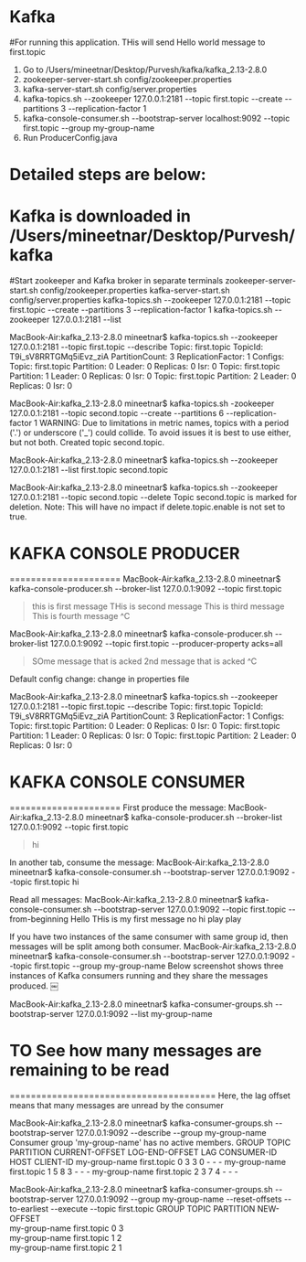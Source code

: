 # Kafka
#For running this application. THis will send Hello world message to first.topic
1. Go to /Users/mineetnar/Desktop/Purvesh/kafka/kafka_2.13-2.8.0
2. zookeeper-server-start.sh config/zookeeper.properties
3. kafka-server-start.sh config/server.properties
4. kafka-topics.sh --zookeeper 127.0.0.1:2181 --topic first.topic --create --partitions 3 --replication-factor 1
5. kafka-console-consumer.sh --bootstrap-server localhost:9092 --topic first.topic --group my-group-name
6. Run ProducerConfig.java 
   



# Detailed steps are below:
# Kafka is downloaded in /Users/mineetnar/Desktop/Purvesh/kafka

#Start zookeeper and Kafka broker in separate terminals
zookeeper-server-start.sh config/zookeeper.properties
kafka-server-start.sh config/server.properties
kafka-topics.sh --zookeeper 127.0.0.1:2181 --topic first.topic --create --partitions 3 --replication-factor 1
kafka-topics.sh --zookeeper 127.0.0.1:2181 --list

MacBook-Air:kafka_2.13-2.8.0 mineetnar$ kafka-topics.sh --zookeeper 127.0.0.1:2181 --topic first.topic --describe
Topic: first.topic	TopicId: T9i_sV8RRTGMq5iEvz_ziA	PartitionCount: 3	ReplicationFactor: 1	Configs: 
	Topic: first.topic	Partition: 0	Leader: 0	Replicas: 0	Isr: 0
	Topic: first.topic	Partition: 1	Leader: 0	Replicas: 0	Isr: 0
	Topic: first.topic	Partition: 2	Leader: 0	Replicas: 0	Isr: 0

MacBook-Air:kafka_2.13-2.8.0 mineetnar$ kafka-topics.sh -zookeeper 127.0.0.1:2181 --topic second.topic --create --partitions 6 --replication-factor 1
WARNING: Due to limitations in metric names, topics with a period ('.') or underscore ('_') could collide. To avoid issues it is best to use either, but not both.
Created topic second.topic.

MacBook-Air:kafka_2.13-2.8.0 mineetnar$ kafka-topics.sh --zookeeper 127.0.0.1:2181 --list
first.topic
second.topic

MacBook-Air:kafka_2.13-2.8.0 mineetnar$ kafka-topics.sh --zookeeper 127.0.0.1:2181 --topic second.topic --delete
Topic second.topic is marked for deletion.
Note: This will have no impact if delete.topic.enable is not set to true.

# KAFKA CONSOLE PRODUCER
=====================
MacBook-Air:kafka_2.13-2.8.0 mineetnar$ kafka-console-producer.sh --broker-list 127.0.0.1:9092 --topic first.topic
>this is first message
>THis is second message
>This is third message
>This is fourth message
>^C

MacBook-Air:kafka_2.13-2.8.0 mineetnar$ kafka-console-producer.sh --broker-list 127.0.0.1:9092 --topic first.topic --producer-property acks=all
>SOme message that is acked
>2nd message that is acked
>^C

Default config change: change in properties file

MacBook-Air:kafka_2.13-2.8.0 mineetnar$ kafka-topics.sh --zookeeper 127.0.0.1:2181 --topic first.topic --describe
Topic: first.topic	TopicId: T9i_sV8RRTGMq5iEvz_ziA	PartitionCount: 3	ReplicationFactor: 1	Configs: 
	Topic: first.topic	Partition: 0	Leader: 0	Replicas: 0	Isr: 0
	Topic: first.topic	Partition: 1	Leader: 0	Replicas: 0	Isr: 0
	Topic: first.topic	Partition: 2	Leader: 0	Replicas: 0	Isr: 0

# KAFKA CONSOLE CONSUMER
=====================
First produce the message:
MacBook-Air:kafka_2.13-2.8.0 mineetnar$ kafka-console-producer.sh --broker-list 127.0.0.1:9092 --topic first.topic
>hi
>

In another tab, consume the message:
MacBook-Air:kafka_2.13-2.8.0 mineetnar$ kafka-console-consumer.sh --bootstrap-server 127.0.0.1:9092 --topic first.topic
hi

Read all messages:
MacBook-Air:kafka_2.13-2.8.0 mineetnar$ kafka-console-consumer.sh --bootstrap-server 127.0.0.1:9092 --topic first.topic --from-beginning
Hello THis is my first message
no
hi
play play


If you have two instances of the same consumer with same group id, then messages will be split among both consumer.
MacBook-Air:kafka_2.13-2.8.0 mineetnar$ kafka-console-consumer.sh --bootstrap-server 127.0.0.1:9092 --topic first.topic --group my-group-name
Below screenshot shows three instances of Kafka consumers running and they share the messages produced.
￼

MacBook-Air:kafka_2.13-2.8.0 mineetnar$ kafka-consumer-groups.sh --bootstrap-server 127.0.0.1:9092 --list
my-group-name

# TO See how many messages are remaining to be read
=======================================
Here, the lag offset means that many messages are unread by the consumer


MacBook-Air:kafka_2.13-2.8.0 mineetnar$ kafka-consumer-groups.sh --bootstrap-server 127.0.0.1:9092 --describe --group my-group-name
Consumer group 'my-group-name' has no active members.
GROUP           TOPIC           PARTITION  CURRENT-OFFSET  LOG-END-OFFSET  LAG             CONSUMER-ID     HOST            CLIENT-ID
my-group-name   first.topic     0          3               3               0               -               -               -
my-group-name   first.topic     1          5               8               3               -               -               -
my-group-name   first.topic     2          3               7               4               -               -               -


MacBook-Air:kafka_2.13-2.8.0 mineetnar$ kafka-consumer-groups.sh --bootstrap-server 127.0.0.1:9092 --group my-group-name --reset-offsets --to-earliest --execute --topic first.topic
GROUP                          TOPIC                          PARTITION  NEW-OFFSET     
my-group-name                  first.topic                    0          3              
my-group-name                  first.topic                    1          2              
my-group-name                  first.topic                    2          1